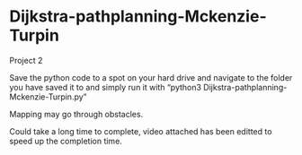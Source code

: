 # Dijkstra-pathplanning-Mckenzie-Turpin
Project 2

Save the python code to a spot on your hard drive and navigate to the folder you have saved it to and simply run it with “python3 Dijkstra-pathplanning-Mckenzie-Turpin.py”

Mapping may go through obstacles.

Could take a long time to complete, video attached has been editted to speed up the completion time.
